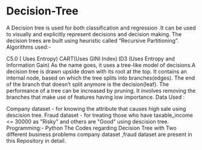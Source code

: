 # Decision-Tree

A Decision tree is used for both classification and regression .It can be used to visually and explicitly represent decisions and decision making. The decision trees are built using heuristic called “Recursive Partitioning”. Algorithms used:-

C5.0 ( Uses Entropy)
CART(Uses GINI Index)
ID3 (Uses Entropy and Information Gain) As the name goes, it uses a tree-like model of decisions.A decision tree is drawn upside down with its root at the top. It contains an internal node, based on which the tree splits into branches(edges). The end of the branch that doesn’t split anymore is the decision(leaf). The performance of a tree can be increased by pruning. It involves removing the branches that make use of features having low importance.
Data Used :

Company dataset - for knowing the attribute that causes high sale using descision tree.
Fraud dataset - for treating those who have taxable_income <= 30000 as "Risky" and others are "Good" using descision tree.
Programming:- Python The Codes regarding Decision Tree with Two different business problems company dataset ,fraud dataset are present in this Repository in detail.
